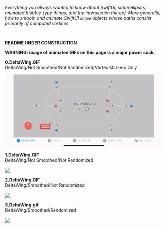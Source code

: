 *Everything you always wanted to know about SwiftUI, superellipses, animated blobbie-type things, and the intersection thereof. More generally, how to smooth and animate SwiftUI `Shape` objects whose paths consist primarily of computed vertices.*

<br/>

**README UNDER CONSTRUCTION**

**WARNING: usage of animated GIFs on this page is a major power suck.**


**0.DeltaWing.GIF**
<br/>
DeltaWing/Not Smoothed/Not Randomized/Vertex Markers Only<br/>

<img align="center" src="_GIFs/0.DeltaWing.gif" width="750">

**1.DeltaWing.GIF**
<br/>
DeltaWing/Not Smoothed/Not Randomized<br/>

<img align="center" src="_GIFs/1.DeltaWing.gif" width="750">

**2.DeltaWing.GIF**
<br/>
DeltaWing/Smoothed/Not Randomized<br/>

<img align="center" src="_GIFs/2.DeltaWing.gif" width="750">

**3.DeltaWing.gif**
<br/>
DeltaWing/Smoothed/Randomized</br>

<img align="center" src="_GIFs/4.DeltaWing.gif" width="750">


<!--
<img src="GIFs/LayersChooser(iPhone14).PNG" height="500">
->

<br/>

Here's a **`SuperEllipse`** `Shape` object with 6 vertices. The odd-numbered vertices are shown in red, the even-numbered one in blue. Just because.

When we calculate the coordinates of the vertices (a `[CGPoint]` array), we can also calculate the normal vector at each of the vertices.

This project is an exploration of how to animate a family of superellipse-based curves in SwiftUI. Actually it's a bit more general than that: the project shows how to animate between any superellipse-based curve, defined for our purposes as a `[CGPoint, CGVector]` array, where the `CGPoints` are the calculated vertices of the superellipse and the `CGVectors` are their corresponding normals, or orthogonals, and any secondary curve you can derive algorithmically from the first, eg using a simple mapping or transformation. 

`BezierBlobs` runs on both iPhone and the iPad. The user experience at present is better on iPad, due to some unresolved issues that occur when changing orientation between landscape and portrait on the phone. To be fixed (hopefully) ...

Enjoy!
